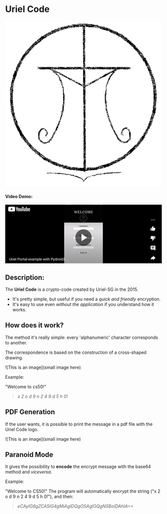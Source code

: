 # Uriel Code

![This is an image](https://raw.githubusercontent.com/Uriel-SG/CS50p_final_project/main/uriel.png?token=GHSAT0AAAAAAB3QWETULNC2CDBDVPFZK2M6Y35KRTQ)

#### Video Demo:

[![Watch the video](https://raw.githubusercontent.com/Uriel-SG/Uriel-Portal/main/example.jpg)](https://youtu.be/8EHYuSfHobg)

## Description:

The **Uriel Code** is a crypto-code created by Uriel-SG in the 2015.

- It's pretty simple, but useful if you need a *quick and friendly* encryption.
- It's easy to use even *without the application* if you understand how it works.


## How does it work?

The method it's really simple: every 'alphanumeric' character corresponds to another.

The correspondence is based on the construction of a cross-shaped drawing.

![This is an image](small image here)

Example:

"Welcome to cs50!"

> *x 2 o d 9 n 2   4 9   d 5 h 0!*


## PDF Generation

If the user wants, it is possible to print the message in a pdf file with the Uriel Code logo.

![This is an image](small image here)


## Paranoid Mode

It gives the possibility to **encode** the encrypt message with the base64 method and *viceversa*.

Example:

"Welcome to CS50!"
The program will automatically encrypt the string ("x 2 o d 9 n 2   4 9   d 5 h 0!"), and then:

> *eCAyIG8gZCA5IG4gMiAgIDQgOSAgIGQgNSBoIDAhIA==*

